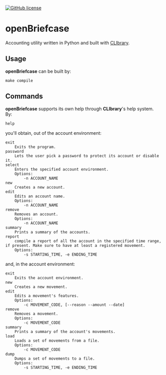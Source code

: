 [![GitHub license](https://img.shields.io/github/license/diantonioandrea/openBriefcase)](https://github.com/diantonioandrea/openBriefcase/blob/main/LICENSE)

# openBriefcase

Accounting utility written in Python and built with [CLIbrary](https://github.com/diantonioandrea/CLIbrary).

## Usage

**openBriefcase** can be built by:

	make compile

## Commands

**openBriefcase** supports its own help through **CLIbrary**'s help system.  
By:

	help

you'll obtain, out of the account environment:

	exit
		Exits the program.
	password
		Lets the user pick a password to protect its account or disable it.
	select
		Enters the specified account environment.
		Options:
			-n ACCOUNT_NAME
	new
		Creates a new account.
	edit
		Edits an account name.
		Options:
			-n ACCOUNT_NAME
	remove
		Removes an account.
		Options:
			-n ACCOUNT_NAME
	summary
		Prints a summary of the accounts.
	report
		compile a report of all the account in the specified time range, if present. Make sure to have at least a registered movement.
		Options:
			-s STARTING_TIME, -e ENDING_TIME

and, in the account environment:

	exit
		Exits the account environment.
	new
		Creates a new movement.
	edit
		Edits a movement's features.
		Options:
			-c MOVEMENT_CODE, [--reason --amount --date]
	remove
		Removes a movement.
		Options:
			-c MOVEMENT_CODE
	summary
		Prints a summary of the account's movements.
	load
		Loads a set of movements from a file.
		Options:
			-c MOVEMENT_CODE
	dump
		Dumps a set of movements to a file.
		Options:
			-s STARTING_TIME, -e ENDING_TIME